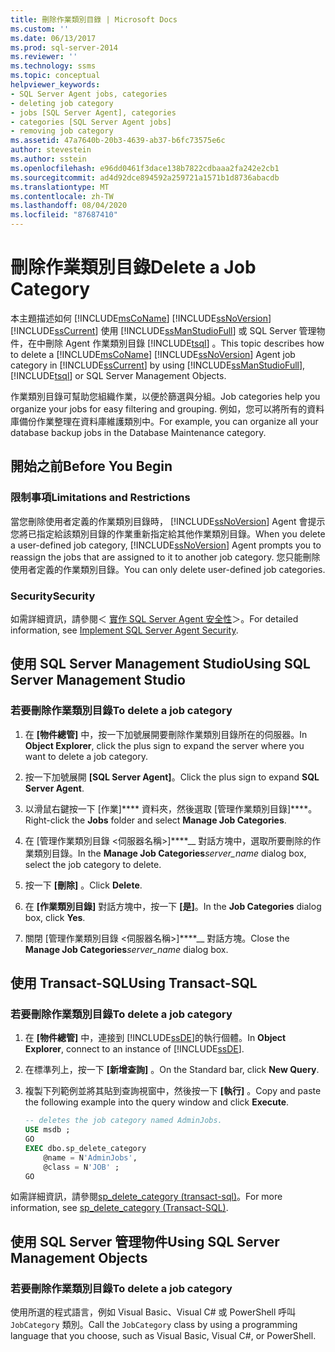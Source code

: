```yaml
---
title: 刪除作業類別目錄 | Microsoft Docs
ms.custom: ''
ms.date: 06/13/2017
ms.prod: sql-server-2014
ms.reviewer: ''
ms.technology: ssms
ms.topic: conceptual
helpviewer_keywords:
- SQL Server Agent jobs, categories
- deleting job category
- jobs [SQL Server Agent], categories
- categories [SQL Server Agent jobs]
- removing job category
ms.assetid: 47a7640b-20b3-4639-ab37-b6fc73575e6c
author: stevestein
ms.author: sstein
ms.openlocfilehash: e96dd0461f3dace138b7822cdbaaa2fa242e2cb1
ms.sourcegitcommit: ad4d92dce894592a259721a1571b1d8736abacdb
ms.translationtype: MT
ms.contentlocale: zh-TW
ms.lasthandoff: 08/04/2020
ms.locfileid: "87687410"
---
```

# <a name="delete-a-job-category"></a><span data-ttu-id="5fade-102">刪除作業類別目錄</span><span class="sxs-lookup"><span data-stu-id="5fade-102">Delete a Job Category</span></span>
  <span data-ttu-id="5fade-103">本主題描述如何 [!INCLUDE[msCoName](../../includes/msconame-md.md)] [!INCLUDE[ssNoVersion](../../includes/ssnoversion-md.md)] [!INCLUDE[ssCurrent](../../includes/sscurrent-md.md)] 使用 [!INCLUDE[ssManStudioFull](../../includes/ssmanstudiofull-md.md)] 或 SQL Server 管理物件，在中刪除 Agent 作業類別目錄 [!INCLUDE[tsql](../../includes/tsql-md.md)] 。</span><span class="sxs-lookup"><span data-stu-id="5fade-103">This topic describes how to delete a [!INCLUDE[msCoName](../../includes/msconame-md.md)] [!INCLUDE[ssNoVersion](../../includes/ssnoversion-md.md)] Agent job category in [!INCLUDE[ssCurrent](../../includes/sscurrent-md.md)] by using [!INCLUDE[ssManStudioFull](../../includes/ssmanstudiofull-md.md)], [!INCLUDE[tsql](../../includes/tsql-md.md)] or SQL Server Management Objects.</span></span>  
  
 <span data-ttu-id="5fade-104">作業類別目錄可幫助您組織作業，以便於篩選與分組。</span><span class="sxs-lookup"><span data-stu-id="5fade-104">Job categories help you organize your jobs for easy filtering and grouping.</span></span> <span data-ttu-id="5fade-105">例如，您可以將所有的資料庫備份作業整理在資料庫維護類別中。</span><span class="sxs-lookup"><span data-stu-id="5fade-105">For example, you can organize all your database backup jobs in the Database Maintenance category.</span></span>  

##  <a name="before-you-begin"></a><a name="BeforeYouBegin"></a> <span data-ttu-id="5fade-106">開始之前</span><span class="sxs-lookup"><span data-stu-id="5fade-106">Before You Begin</span></span>  
  
###  <a name="limitations-and-restrictions"></a><a name="Restrictions"></a> <span data-ttu-id="5fade-107">限制事項</span><span class="sxs-lookup"><span data-stu-id="5fade-107">Limitations and Restrictions</span></span>  
 <span data-ttu-id="5fade-108">當您刪除使用者定義的作業類別目錄時， [!INCLUDE[ssNoVersion](../../includes/ssnoversion-md.md)] Agent 會提示您將已指定給該類別目錄的作業重新指定給其他作業類別目錄。</span><span class="sxs-lookup"><span data-stu-id="5fade-108">When you delete a user-defined job category, [!INCLUDE[ssNoVersion](../../includes/ssnoversion-md.md)] Agent prompts you to reassign the jobs that are assigned to it to another job category.</span></span> <span data-ttu-id="5fade-109">您只能刪除使用者定義的作業類別目錄。</span><span class="sxs-lookup"><span data-stu-id="5fade-109">You can only delete user-defined job categories.</span></span>  
  
###  <a name="security"></a><a name="Security"></a> <span data-ttu-id="5fade-110">Security</span><span class="sxs-lookup"><span data-stu-id="5fade-110">Security</span></span>  
 <span data-ttu-id="5fade-111">如需詳細資訊，請參閱＜ [實作 SQL Server Agent 安全性](implement-sql-server-agent-security.md)＞。</span><span class="sxs-lookup"><span data-stu-id="5fade-111">For detailed information, see [Implement SQL Server Agent Security](implement-sql-server-agent-security.md).</span></span>  

##  <a name="using-sql-server-management-studio"></a><a name="SSMS"></a> <span data-ttu-id="5fade-112">使用 SQL Server Management Studio</span><span class="sxs-lookup"><span data-stu-id="5fade-112">Using SQL Server Management Studio</span></span>  
  
### <a name="to-delete-a-job-category"></a><span data-ttu-id="5fade-113">若要刪除作業類別目錄</span><span class="sxs-lookup"><span data-stu-id="5fade-113">To delete a job category</span></span>  
  
1.  <span data-ttu-id="5fade-114">在 **[物件總管]** 中，按一下加號展開要刪除作業類別目錄所在的伺服器。</span><span class="sxs-lookup"><span data-stu-id="5fade-114">In **Object Explorer**, click the plus sign to expand the server where you want to delete a job category.</span></span>  
  
2.  <span data-ttu-id="5fade-115">按一下加號展開 **[SQL Server Agent]**。</span><span class="sxs-lookup"><span data-stu-id="5fade-115">Click the plus sign to expand **SQL Server Agent**.</span></span>  
  
3.  <span data-ttu-id="5fade-116">以滑鼠右鍵按一下 [作業]\*\*\*\* 資料夾，然後選取 [管理作業類別目錄]\*\*\*\*。</span><span class="sxs-lookup"><span data-stu-id="5fade-116">Right-click the **Jobs** folder and select **Manage Job Categories**.</span></span>  
  
4.  <span data-ttu-id="5fade-117">在 [管理作業類別目錄 <伺服器名稱>]\*\*\*\*__ 對話方塊中，選取所要刪除的作業類別目錄。</span><span class="sxs-lookup"><span data-stu-id="5fade-117">In the **Manage Job Categories**_server_name_ dialog box, select the job category to delete.</span></span>  
  
5.  <span data-ttu-id="5fade-118">按一下 **[刪除]** 。</span><span class="sxs-lookup"><span data-stu-id="5fade-118">Click **Delete**.</span></span>  
  
6.  <span data-ttu-id="5fade-119">在 **[作業類別目錄]** 對話方塊中，按一下 **[是]**。</span><span class="sxs-lookup"><span data-stu-id="5fade-119">In the **Job Categories** dialog box, click **Yes**.</span></span>  
  
7.  <span data-ttu-id="5fade-120">關閉 [管理作業類別目錄 <伺服器名稱>]\*\*\*\*__ 對話方塊。</span><span class="sxs-lookup"><span data-stu-id="5fade-120">Close the **Manage Job Categories**_server_name_ dialog box.</span></span>  
  
##  <a name="using-transact-sql"></a><a name="TSQL"></a> <span data-ttu-id="5fade-121">使用 Transact-SQL</span><span class="sxs-lookup"><span data-stu-id="5fade-121">Using Transact-SQL</span></span>  
  
### <a name="to-delete-a-job-category"></a><span data-ttu-id="5fade-122">若要刪除作業類別目錄</span><span class="sxs-lookup"><span data-stu-id="5fade-122">To delete a job category</span></span>  
  
1.  <span data-ttu-id="5fade-123">在 **[物件總管]** 中，連接到 [!INCLUDE[ssDE](../../includes/ssde-md.md)]的執行個體。</span><span class="sxs-lookup"><span data-stu-id="5fade-123">In **Object Explorer**, connect to an instance of [!INCLUDE[ssDE](../../includes/ssde-md.md)].</span></span>  
  
2.  <span data-ttu-id="5fade-124">在標準列上，按一下 **[新增查詢]** 。</span><span class="sxs-lookup"><span data-stu-id="5fade-124">On the Standard bar, click **New Query**.</span></span>  
  
3.  <span data-ttu-id="5fade-125">複製下列範例並將其貼到查詢視窗中，然後按一下 **[執行]** 。</span><span class="sxs-lookup"><span data-stu-id="5fade-125">Copy and paste the following example into the query window and click **Execute**.</span></span>  
  
    ```sql
    -- deletes the job category named AdminJobs.  
    USE msdb ;  
    GO   
    EXEC dbo.sp_delete_category  
        @name = N'AdminJobs',  
        @class = N'JOB' ;  
    GO  
    ```  
  
 <span data-ttu-id="5fade-126">如需詳細資訊，請參閱[sp_delete_category &#40;transact-sql&#41;](/sql/relational-databases/system-stored-procedures/sp-delete-category-transact-sql)。</span><span class="sxs-lookup"><span data-stu-id="5fade-126">For more information, see [sp_delete_category &#40;Transact-SQL&#41;](/sql/relational-databases/system-stored-procedures/sp-delete-category-transact-sql).</span></span>  

  
##  <a name="using-sql-server-management-objects"></a><a name="SMO"></a><span data-ttu-id="5fade-127">使用 SQL Server 管理物件</span><span class="sxs-lookup"><span data-stu-id="5fade-127">Using SQL Server Management Objects</span></span>  

### <a name="to-delete-a-job-category"></a><span data-ttu-id="5fade-128">若要刪除作業類別目錄</span><span class="sxs-lookup"><span data-stu-id="5fade-128">To delete a job category</span></span>
  
 <span data-ttu-id="5fade-129">使用所選的程式語言，例如 Visual Basic、Visual C# 或 PowerShell 呼叫 `JobCategory` 類別。</span><span class="sxs-lookup"><span data-stu-id="5fade-129">Call the `JobCategory` class by using a programming language that you choose, such as Visual Basic, Visual C#, or PowerShell.</span></span>  
